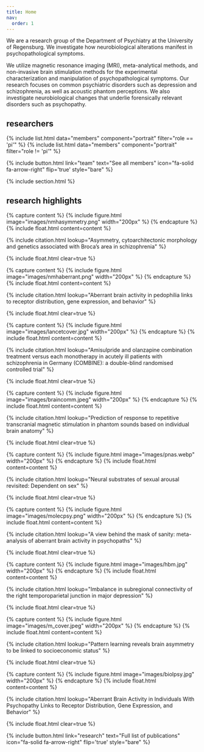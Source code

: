 ```yaml
---
title: Home
nav:
  order: 1
---
```


We are a research group of the Department of Psychiatry at the University of Regensburg. We investigate how neurobiological alterations manifest in psychopathological symptoms.

We utilize magnetic resonance imaging (MRI), meta-analytical methods, and non-invasive brain stimulation methods for the experimental characterization and manipulation of psychopathological symptoms. Our research focuses on common psychiatric disorders such as depression and schizophrenia, as well as acoustic phantom perceptions. We also investigate neurobiological changes that underlie forensically relevant disorders such as psychopathy.

## researchers

{% include list.html data="members" component="portrait" filter="role == 'pi'" %}
{% include list.html data="members" component="portrait" filter="role != 'pi'" %}

{%
  include button.html
  link="team"
  text="See all members"
  icon="fa-solid fa-arrow-right"
  flip='true'
  style="bare"
%}

{% include section.html %}

## research highlights

{% capture content %}
{% include figure.html image="images/nmhasymmetry.png" width="200px" %}
{% endcapture %}
{% include float.html content=content %}

{% include citation.html lookup="Asymmetry, cytoarchitectonic morphology and genetics associated with Broca’s area in schizophrenia" %}

{% include float.html clear=true %}

{% capture content %}
{% include figure.html image="images/nmhaberrant.png" width="200px" %}
{% endcapture %}
{% include float.html content=content %}

{% include citation.html lookup="Aberrant brain activity in pedophilia links to receptor distribution, gene expression, and behavior" %}

{% include float.html clear=true %}

{% capture content %}
{% include figure.html image="images/lancetcover.jpg" width="200px" %}
{% endcapture %}
{% include float.html content=content %}

{% include citation.html lookup="Amisulpride and olanzapine combination treatment versus each monotherapy in acutely ill patients with schizophrenia in Germany (COMBINE): a double-blind randomised controlled trial" %}

{% include float.html clear=true %}

{% capture content %}
{% include figure.html image="images/braincomm.jpeg" width="200px" %}
{% endcapture %}
{% include float.html content=content %}

{% include citation.html lookup="Prediction of response to repetitive transcranial magnetic stimulation in phantom sounds based on individual brain anatomy" %}

{% include float.html clear=true %}

{% capture content %}
{% include figure.html image="images/pnas.webp" width="200px" %}
{% endcapture %}
{% include float.html content=content %}

{% include citation.html lookup="Neural substrates of sexual arousal revisited: Dependent on sex" %}

{% include float.html clear=true %}

{% capture content %}
{% include figure.html image="images/molecpsy.png" width="200px" %}
{% endcapture %}
{% include float.html content=content %}

{% include citation.html lookup="A view behind the mask of sanity: meta-analysis of aberrant brain activity in psychopaths" %}

{% include float.html clear=true %}

{% capture content %}
{% include figure.html image="images/hbm.jpg" width="200px" %}
{% endcapture %}
{% include float.html content=content %}

{% include citation.html lookup="Imbalance in subregional connectivity of the right temporoparietal junction in major depression" %}

{% include float.html clear=true %}

{% capture content %}
{% include figure.html image="images/m_cover.jpeg" width="200px" %}
{% endcapture %}
{% include float.html content=content %}

{% include citation.html lookup="Pattern learning reveals brain asymmetry to be linked to socioeconomic status" %}

{% include float.html clear=true %}

{% capture content %}
{% include figure.html image="images/biolpsy.jpg" width="200px" %}
{% endcapture %}
{% include float.html content=content %}

{% include citation.html lookup="Aberrant Brain Activity in Individuals With Psychopathy Links to Receptor Distribution, Gene Expression, and Behavior" %}

{% include float.html clear=true %}

{%
  include button.html
  link="research"
  text="Full list of publications"
  icon="fa-solid fa-arrow-right"
  flip='true'
  style="bare"
%}
